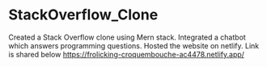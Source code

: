 # StackOverflow_Clone
Created a Stack Overflow clone using Mern stack. Integrated a chatbot which answers programming questions.
Hosted the website on netlify. Link is shared below
https://frolicking-croquembouche-ac4478.netlify.app/
